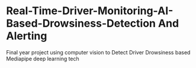 # Real-Time-Driver-Monitoring-AI-Based-Drowsiness-Detection And Alerting
Final year project using computer vision to Detect Driver Drowsiness based Mediapipe deep learning tech


